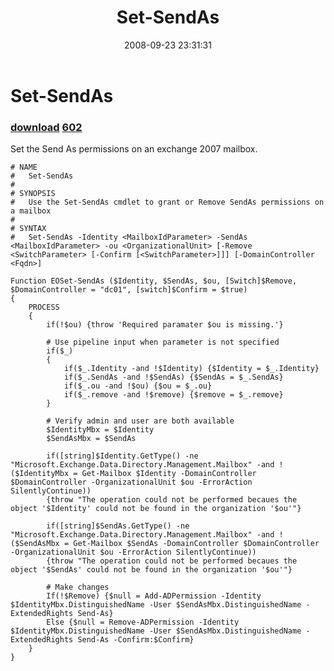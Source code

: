 ﻿---
pid:            600
parent:         0
children:       602
poster:         Jon Webster
title:          Set-SendAs
date:           2008-09-23 23:31:31
description:    Set the Send As permissions on an exchange 2007 mailbox. 
format:         posh
---

# Set-SendAs

### [download](600.ps1)  [602](602.md)

Set the Send As permissions on an exchange 2007 mailbox. 

```posh
# NAME
#   Set-SendAs
#
# SYNOPSIS
#   Use the Set-SendAs cmdlet to grant or Remove SendAs permissions on a mailbox
#
# SYNTAX
#   Set-SendAs -Identity <MailboxIdParameter> -SendAs <MailboxIdParameter> -ou <OrganizationalUnit> [-Remove <SwitchParameter> [-Confirm [<SwitchParameter>]]] [-DomainController <Fqdn>]

Function EOSet-SendAs ($Identity, $SendAs, $ou, [Switch]$Remove, $DomainController = "dc01", [switch]$Confirm = $true)
{
	PROCESS
	{
		if(!$ou) {throw 'Required paramater $ou is missing.'}

		# Use pipeline input when parameter is not specified
		if($_)
		{
			if($_.Identity -and !$Identity) {$Identity = $_.Identity}
			if($_.SendAs -and !$SendAs) {$SendAs = $_.SendAs}
			if($_.ou -and !$ou) {$ou = $_.ou}
			if($_.remove -and !$remove) {$remove = $_.remove}
		}
		
		# Verify admin and user are both available
		$IdentityMbx = $Identity
		$SendAsMbx = $SendAs

		if([string]$Identity.GetType() -ne "Microsoft.Exchange.Data.Directory.Management.Mailbox" -and !($IdentityMbx = Get-Mailbox $Identity -DomainController $DomainController -OrganizationalUnit $ou -ErrorAction SilentlyContinue))
		{throw "The operation could not be performed becaues the object '$Identity' could not be found in the organization '$ou'"}

		if([string]$SendAs.GetType() -ne "Microsoft.Exchange.Data.Directory.Management.Mailbox" -and !($SendAsMbx = Get-Mailbox $SendAs -DomainController $DomainController -OrganizationalUnit $ou -ErrorAction SilentlyContinue))
		{throw "The operation could not be performed becaues the object '$SendAs' could not be found in the organization '$ou'"}

		# Make changes
		If(!$Remove) {$null = Add-ADPermission -Identity $IdentityMbx.DistinguishedName -User $SendAsMbx.DistinguishedName -ExtendedRights Send-As}
		Else {$null = Remove-ADPermission -Identity $IdentityMbx.DistinguishedName -User $SendAsMbx.DistinguishedName -ExtendedRights Send-As -Confirm:$Confirm}
	}
}
```
